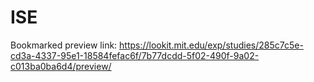 # ISE


Bookmarked preview link: https://lookit.mit.edu/exp/studies/285c7c5e-cd3a-4337-95e1-18584fefac6f/7b77dcdd-5f02-490f-9a02-c013ba0ba6d4/preview/
